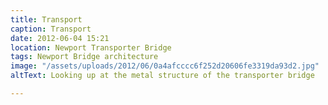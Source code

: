 ```yaml
---
title: Transport
caption: Transport
date: 2012-06-04 15:21
location: Newport Transporter Bridge
tags: Newport Bridge architecture
image: "/assets/uploads/2012/06/0a4afcccc6f252d20606fe3319da93d2.jpg"
altText: Looking up at the metal structure of the transporter bridge

---
```

